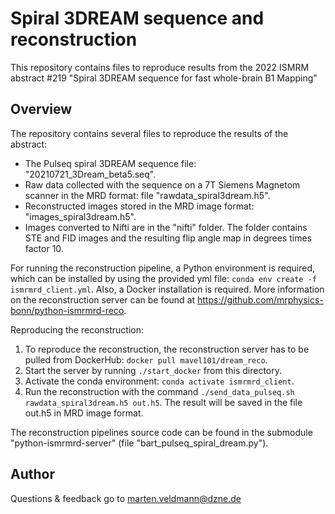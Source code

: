 # Spiral 3DREAM sequence and reconstruction

This repository contains files to reproduce results from the 2022 ISMRM abstract #219 "Spiral 3DREAM sequence for fast whole-brain B1 Mapping"

## Overview

The repository contains several files to reproduce the results of the abstract:
- The Pulseq spiral 3DREAM sequence file: "20210721_3Dream_beta5.seq".
- Raw data collected with the sequence on a 7T Siemens Magnetom scanner in the MRD format: file "rawdata_spiral3dream.h5". 
- Reconstructed images stored in the MRD image format: "images_spiral3dream.h5". 
- Images converted to Nifti are in the "nifti" folder. The folder contains STE and FID images and the resulting flip angle map in degrees times factor 10.

For running the reconstruction pipeline, a Python environment is required, which can be installed by using the provided yml file: `conda env create -f ismrmrd_client.yml`. Also, a Docker installation is required. More information on the reconstruction server can be found at https://github.com/mrphysics-bonn/python-ismrmrd-reco.

Reproducing the reconstruction:
1. To reproduce the reconstruction, the reconstruction server has to be pulled from DockerHub: `docker pull mavel101/dream_reco`.
2. Start the server by running `./start_docker` from this directory.
3. Activate the conda environment: `conda activate ismrmrd_client`.
4. Run the reconstruction with the command `./send_data_pulseq.sh rawdata_spiral3dream.h5 out.h5`. The result will be saved in the file out.h5 in MRD image format.

The reconstruction pipelines source code can be found in the submodule "python-ismrmrd-server" (file "bart_pulseq_spiral_dream.py").

## Author

Questions & feedback go to marten.veldmann@dzne.de
